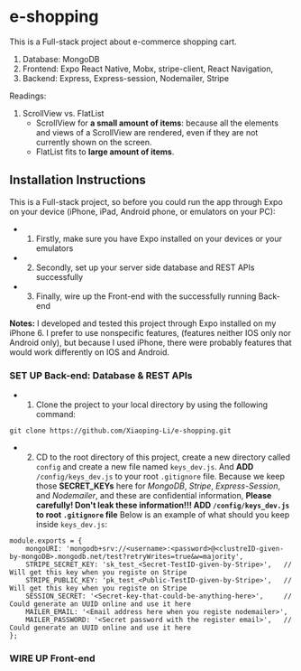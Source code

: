 # e-shopping
This is a Full-stack project about e-commerce shopping cart.
1. Database: MongoDB
2. Frontend: Expo React Native, Mobx, stripe-client, React Navigation, 
3. Backend: Express, Express-session, Nodemailer, Stripe

Readings:
1. ScrollView vs. FlatList
    * ScrollView for **a small amount of items**: because all the elements and views of a ScrollView are rendered, even if they are not currently shown on the screen.
    * FlatList fits to **large amount of items**.

## Installation Instructions
This is a Full-stack project, so before you could run the app through Expo on your device (iPhone, iPad, Android phone, or emulators on your PC):
* 1. Firstly, make sure you have Expo installed on your devices or your emulators
* 2. Secondly, set up your server side database and REST APIs successfully
* 3. Finally, wire up the Front-end with the successfully running Back-end

**Notes:** I developed and tested this project through Expo installed on my iPhone 6. I prefer to use nonspecific features, (features  neither IOS only nor Android only), but because I used iPhone, there were probably features that would work differently on IOS and Android. 

### SET UP Back-end: Database & REST APIs
* 1. Clone the project to your local directory by using the following command:
```
git clone https://github.com/Xiaoping-Li/e-shopping.git
```
* 2. CD to the root directory of this project, create a new directory called `config` and create a new file named `keys_dev.js`. And **ADD** `/config/keys_dev.js` to your root `.gitignore` file. Because we keep those **SECRET_KEYs** here for _MongoDB_, _Stripe_, _Express-Session_, and _Nodemailer_, and these are confidential information, **Please carefully! Don't leak these information!!! ADD `/config/keys_dev.js` to root `.gitignore` file** Below is an example of what should you keep inside `keys_dev.js`:
```
module.exports = {
    mongoURI: 'mongodb+srv://<username>:<password>@<clustreID-given-by-mongoDB>.mongodb.net/test?retryWrites=true&w=majority',
    STRIPE_SECRET_KEY: 'sk_test_<Secret-TestID-given-by-Stripe>',   // Will get this key when you registe on Stripe
    STRIPE_PUBLIC_KEY: 'pk_test_<Public-TestID-given-by-Stripe>',   // Will get this key when you registe on Stripe
    SESSION_SECRET: '<Secret-key-that-could-be-anything-here>',     // Could generate an UUID online and use it here
    MAILER_EMAIL: '<Email address here when you registe nodemailer>',
    MAILER_PASSWORD: '<Secret password with the register email>',   // Could generate an UUID online and use it here
};

```


### WIRE UP Front-end
